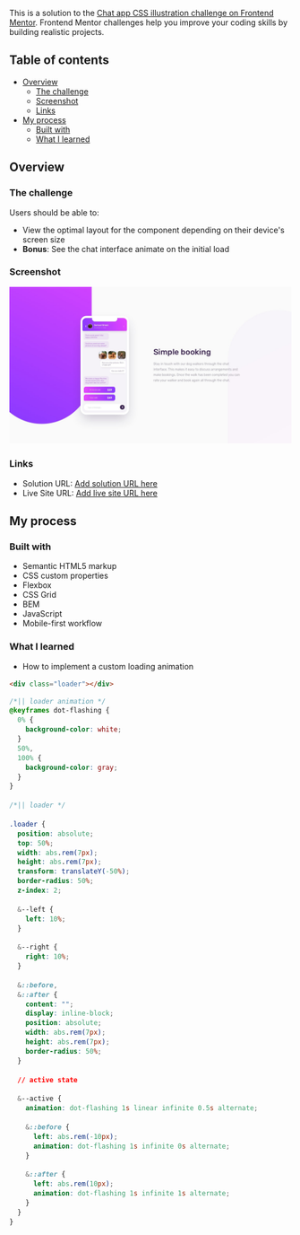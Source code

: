 This is a solution to the [Chat app CSS illustration challenge on Frontend Mentor](https://www.frontendmentor.io/challenges/chat-app-css-illustration-O5auMkFqY). 
Frontend Mentor challenges help you improve your coding skills by building realistic projects. 

## Table of contents

- [Overview](#overview)
  - [The challenge](#the-challenge)
  - [Screenshot](#screenshot)
  - [Links](#links)
- [My process](#my-process)
  - [Built with](#built-with)
  - [What I learned](#what-i-learned)


## Overview

### The challenge

Users should be able to:

- View the optimal layout for the component depending on their device's screen size
- **Bonus**: See the chat interface animate on the initial load

### Screenshot

![](./design/desktop-design.jpg)

### Links

- Solution URL: [Add solution URL here](https://your-solution-url.com)
- Live Site URL: [Add live site URL here](https://your-live-site-url.com)

## My process

### Built with

- Semantic HTML5 markup
- CSS custom properties
- Flexbox
- CSS Grid
- BEM 
- JavaScript
- Mobile-first workflow

### What I learned

- How to implement a custom loading animation 

```html
<div class="loader"></div>
```
```css
/*|| loader animation */
@keyframes dot-flashing {
  0% {
    background-color: white;
  }
  50%,
  100% {
    background-color: gray;
  }
}

/*|| loader */

.loader {
  position: absolute;
  top: 50%;
  width: abs.rem(7px);
  height: abs.rem(7px);
  transform: translateY(-50%);
  border-radius: 50%;
  z-index: 2;

  &--left {
    left: 10%;
  }

  &--right {
    right: 10%;
  }

  &::before,
  &::after {
    content: "";
    display: inline-block;
    position: absolute;
    width: abs.rem(7px);
    height: abs.rem(7px);
    border-radius: 50%;
  }

  // active state

  &--active {
    animation: dot-flashing 1s linear infinite 0.5s alternate;

    &::before {
      left: abs.rem(-10px);
      animation: dot-flashing 1s infinite 0s alternate;
    }

    &::after {
      left: abs.rem(10px);
      animation: dot-flashing 1s infinite 1s alternate;
    }
  }
}
```


